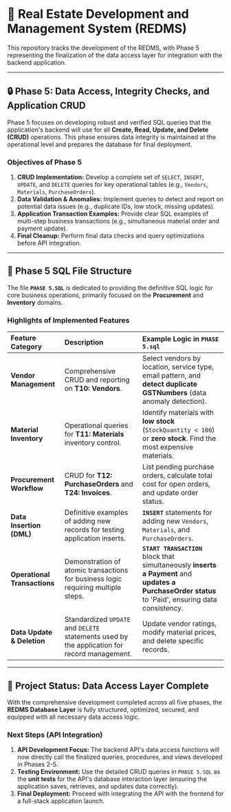 # 🏡 Real Estate Development and Management System (REDMS)

This repository tracks the development of the REDMS, with Phase 5 representing the finalization of the data access layer for integration with the backend application.

---

## 🔒 Phase 5: Data Access, Integrity Checks, and Application CRUD

Phase 5 focuses on developing robust and verified SQL queries that the application's backend will use for all **Create, Read, Update, and Delete (CRUD)** operations. This phase ensures data integrity is maintained at the operational level and prepares the database for final deployment.

### Objectives of Phase 5
1.  **CRUD Implementation:** Develop a complete set of `SELECT`, `INSERT`, `UPDATE`, and `DELETE` queries for key operational tables (e.g., `Vendors`, `Materials`, `PurchaseOrders`).
2.  **Data Validation & Anomalies:** Implement queries to detect and report on potential data issues (e.g., duplicate IDs, low stock, missing updates).
3.  **Application Transaction Examples:** Provide clear SQL examples of multi-step business transactions (e.g., simultaneous material order and payment update).
4.  **Final Cleanup:** Perform final data checks and query optimizations before API integration.

---

## 📁 Phase 5 SQL File Structure

The file **`PHASE 5.SQL`** is dedicated to providing the definitive SQL logic for core business operations, primarily focused on the **Procurement** and **Inventory** domains.

### Highlights of Implemented Features

| Feature Category | Description | Example Logic in `PHASE 5.sql` |
| :--- | :--- | :--- |
| **Vendor Management** | Comprehensive CRUD and reporting on **T10: Vendors**. | Select vendors by location, service type, email pattern, and **detect duplicate GSTNumbers** (data anomaly detection). |
| **Material Inventory** | Operational queries for **T11: Materials** inventory control. | Identify materials with **low stock** (`StockQuantity < 100`) or **zero stock**. Find the most expensive materials. |
| **Procurement Workflow** | CRUD for **T12: PurchaseOrders** and **T24: Invoices**. | List pending purchase orders, calculate total cost for open orders, and update order status. |
| **Data Insertion (DML)** | Definitive examples of adding new records for testing application inserts. | **`INSERT`** statements for adding new `Vendors`, `Materials`, and `PurchaseOrders`. |
| **Operational Transactions** | Demonstration of atomic transactions for business logic requiring multiple steps. | **`START TRANSACTION`** block that simultaneously **inserts a Payment** and **updates a PurchaseOrder status** to 'Paid', ensuring data consistency. |
| **Data Update & Deletion** | Standardized `UPDATE` and `DELETE` statements used by the application for record management. | Update vendor ratings, modify material prices, and delete specific records. |

---

## 🏁 Project Status: Data Access Layer Complete

With the comprehensive development completed across all five phases, the **REDMS Database Layer** is fully structured, optimized, secured, and equipped with all necessary data access logic.

### Next Steps (API Integration)

1.  **API Development Focus:** The backend API's data access functions will now directly call the finalized queries, procedures, and views developed in Phases 2-5.
2.  **Testing Environment:** Use the detailed CRUD queries in `PHASE 5.SQL` as the **unit tests** for the API's database interaction layer (ensuring the application saves, retrieves, and updates data correctly).
3.  **Final Deployment:** Proceed with integrating the API with the frontend for a full-stack application launch.

